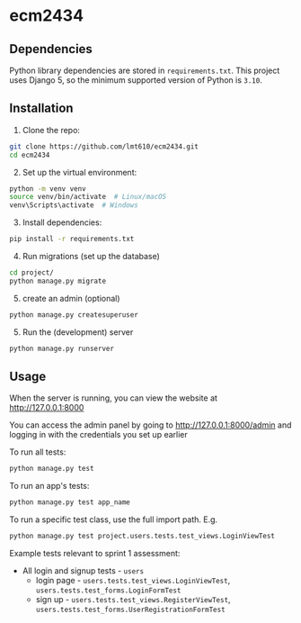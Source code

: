 # ecm2434

## Dependencies
Python library dependencies are stored in `requirements.txt`. This project
uses Django 5, so the minimum supported version of Python is `3.10`.

## Installation
1. Clone the repo:
```sh
git clone https://github.com/lmt610/ecm2434.git
cd ecm2434
```

2. Set up the virtual environment:
```sh
python -m venv venv
source venv/bin/activate  # Linux/macOS
venv\Scripts\activate  # Windows
```

3. Install dependencies:
```sh
pip install -r requirements.txt
```

4. Run migrations (set up the database)
```sh
cd project/
python manage.py migrate
```

5. create an admin (optional)
```sh
python manage.py createsuperuser
```

5. Run the (development) server
```sh
python manage.py runserver
```

## Usage
When the server is running, you can view the website at http://127.0.0.1:8000

You can access the admin panel by going to http://127.0.0.1:8000/admin and logging in with the credentials
you set up earlier

To run all tests:
```sh
python manage.py test
```

To run an app's tests:
```sh
python manage.py test app_name
```

To run a specific test class, use the full import path. E.g.
```sh
python manage.py test project.users.tests.test_views.LoginViewTest
```

Example tests relevant to sprint 1 assessment:
- All login and signup tests - `users`
    - login page - `users.tests.test_views.LoginViewTest`, `users.tests.test_forms.LoginFormTest`
    - sign up    - `users.tests.test_views.RegisterViewTest`, `users.tests.test_forms.UserRegistrationFormTest`
